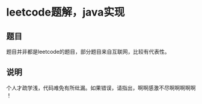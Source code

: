 # leetcode题解，java实现

## 题目
题目并非都是leetcode的题目，部分题目来自互联网，比较有代表性。

## 说明
个人才疏学浅，代码难免有所纰漏。如果错误，请指出，啊啊感激不尽啊啊啊啊啊  ！

